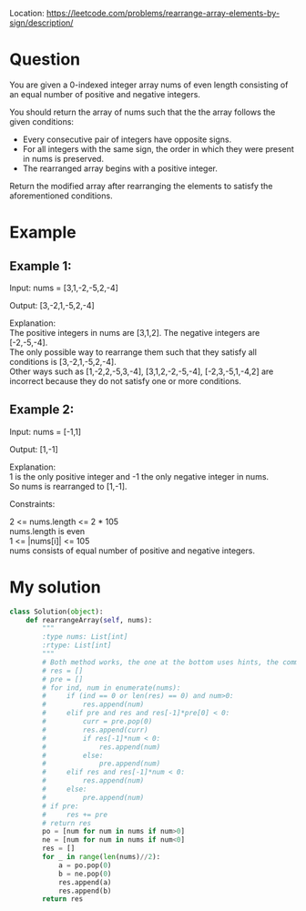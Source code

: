 Location: https://leetcode.com/problems/rearrange-array-elements-by-sign/description/
# Question
You are given a 0-indexed integer array nums of even length consisting of an equal number of positive and negative integers.

You should return the array of nums such that the the array follows the given conditions:

- Every consecutive pair of integers have opposite signs.
- For all integers with the same sign, the order in which they were present in nums is preserved.
- The rearranged array begins with a positive integer.

Return the modified array after rearranging the elements to satisfy the aforementioned conditions.
 
# Example

## Example 1:

Input: nums = [3,1,-2,-5,2,-4]

Output: [3,-2,1,-5,2,-4]

Explanation:\
The positive integers in nums are [3,1,2]. The negative integers are [-2,-5,-4].\
The only possible way to rearrange them such that they satisfy all conditions is [3,-2,1,-5,2,-4].\
Other ways such as [1,-2,2,-5,3,-4], [3,1,2,-2,-5,-4], [-2,3,-5,1,-4,2] are incorrect because they do not satisfy one or more conditions.  

## Example 2:

Input: nums = [-1,1]

Output: [1,-1]

Explanation:\
1 is the only positive integer and -1 the only negative integer in nums.\
So nums is rearranged to [1,-1].

Constraints:

2 <= nums.length <= 2 * 105\
nums.length is even\
1 <= |nums[i]| <= 105\
nums consists of equal number of positive and negative integers.
 

# My solution 
```python
class Solution(object):
    def rearrangeArray(self, nums):
        """
        :type nums: List[int]
        :rtype: List[int]
        """
        # Both method works, the one at the bottom uses hints, the commented out one doesn't
        # res = []
        # pre = []
        # for ind, num in enumerate(nums):
        #     if (ind == 0 or len(res) == 0) and num>0:
        #         res.append(num)
        #     elif pre and res and res[-1]*pre[0] < 0:
        #         curr = pre.pop(0)
        #         res.append(curr)
        #         if res[-1]*num < 0:
        #             res.append(num)
        #         else:
        #             pre.append(num)
        #     elif res and res[-1]*num < 0:
        #         res.append(num)
        #     else:
        #         pre.append(num)
        # if pre:
        #     res += pre
        # return res
        po = [num for num in nums if num>0]
        ne = [num for num in nums if num<0]
        res = []
        for _ in range(len(nums)//2):
            a = po.pop(0)
            b = ne.pop(0)
            res.append(a)
            res.append(b)
        return res
 
```
